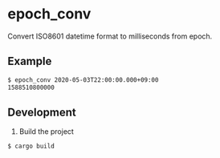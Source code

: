 # epoch_conv

Convert ISO8601 datetime format to milliseconds from epoch.

## Example

```bash
$ epoch_conv 2020-05-03T22:00:00.000+09:00
1588510800000
```

## Development

1. Build the project

```bash
$ cargo build
```
